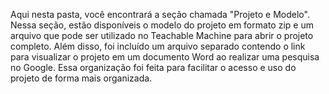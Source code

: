 Aqui nesta pasta, você encontrará a seção chamada "Projeto e Modelo". Nessa seção, estão disponíveis o modelo do projeto em formato zip e um arquivo que pode ser utilizado no Teachable Machine para abrir o projeto completo. Além disso, foi incluído um arquivo separado contendo o link para visualizar o projeto em um documento Word ao realizar uma pesquisa no Google. Essa organização foi feita para facilitar o acesso e uso do projeto de forma mais organizada.
